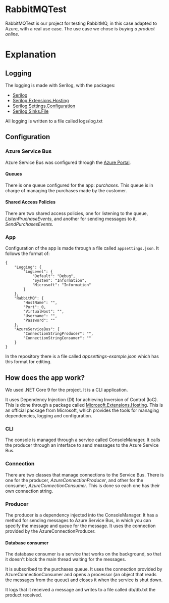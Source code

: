 # RabbitMQTest
RabbitMQTest is our project for testing RabbitMQ, in this case adapted to Azure, with a real use case.
The use case we chose is _buying a product online_.

# Explanation
## Logging
The logging is made with Serilog, with the packages:
- [Serilog](https://www.nuget.org/packages/Serilog/4.3.0)
- [Serilog.Extensions.Hosting](https://www.nuget.org/packages/Serilog.Extensions.Hosting/9.0.0)
- [Serilog.Settings.Configuration](https://www.nuget.org/packages/Serilog.Settings.Configuration/9.0.0)
- [Serilog.Sinks.File](https://www.nuget.org/packages/Serilog.Sinks.File/7.0.0)

All logging is written to a file called logs/log.txt

## Configuration
### Azure Service Bus
Azure Service Bus was configured through the [Azure Portal](https://portal.azure.com/#home).

#### Queues
There is one queue configured for the app: *_purchases_*. This queue is in charge of managing the purchases made by the customer.

#### Shared Access Policies
There are two shared access policies, one for listening to the queue, _ListenPruchaseEvents_, and another for sending messages to it, _SendPurchasesEvents_.

### App
Configuration of the app is made through a file called `appsettings.json`. It follows the format of:
```
{
    "Logging": {
        "LogLevel": {
            "Default": "Debug",
            "System": "Information",
            "Microsoft": "Information"
        }
    },
    "RabbitMQ": {
        "HostName": "",
        "Port": 0,
        "VirtualHost": "",
        "Username": "",
        "Password": ""
    },
    "AzureServiceBus": {
        "ConnectionStringProducer": "",
        "ConnectionStringConsumer": ""
    }
}
```
In the repository there is a file called _appsettings-example.json_ which has this format for editing.

## How does the app work?
We used .NET Core 9 for the project. It is a CLI application.

It uses Dependency Injection (DI) for achieving Inversion of Control (IoC).
This is done through a package called [Microsoft.Extensions.Hosting](https://www.nuget.org/packages/Microsoft.Extensions.Hosting/9.0.5).
This is an official package from Microsoft, which provides the tools for managing dependencies, logging and configuration.

### CLI
The console is managed through a service called ConsoleManager. It calls the producer through an interface to send messages to the Azure Service Bus.

### Connection
There are two classes that manage connections to the Service Bus. There is one for the producer, _AzureConnectionProducer_, and other for the consumer, _AzureConnectionConsumer_. This is done so each one has their own connection string.

### Producer
The producer is a dependency injected into the ConsoleManager. It has a method for sending messages to Azure Service Bus, in which you can specify the message and queue for the message. It uses the connection provided by the AzureConnectionProducer.

#### Database consumer
The database consumer is a service that works on the background, so that it doesn't block the main thread waiting for the messages.

It is subscribed to the purchases queue. It uses the connection provided by AzureConnectionConsumer and opens a processor (an object that reads the messages from the queue) and closes it when the service is shut down. 

It logs that it received a message and writes to a file called db/db.txt the product received.

